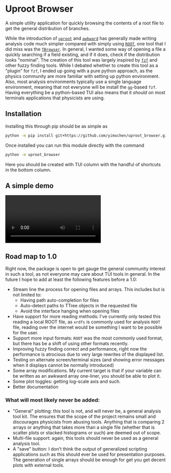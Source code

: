 # Uproot Browser

A simple utility application for quickly browsing the contents of a root file
to get the general distribution of branches.

While the introduction of [`uproot`][uproot] and [`awkward`][awkward] has
generally made writing analysis code much simpler compared with simply using
[`ROOT`][root], one tool that I did miss was the [`TBrowser`][tbrowser]. In
general, I wanted some way of opening a file a quickly searching if a field
existing, and if it does, check if the distribution looks "nominal". The
creation of this tool was largely inspired by [`fzf`][fzf] and other fuzzy
finding tools. While I debated whether to create this tool as a "plugin" for
`fzf`, I ended up going with a pure python approach, as the physics community
are more familiar with setting up python environment. Also, most analysis
environments typically use a single language environment, meaning that not
everyone will be install the [`go`][go]-based `fzf`. Having everything be a
python-based TUI also means that it *should* on most terminals applications
that physicists are using.

## Installation

Installing this through pip should be as simple as

```bash
python -m pip install git+https://github.com/yimuchen/uproot_browser.git
```

Once installed you can run this module directly with the command

```bash
python -m uproot_browser
```

Here you should be created with TUI column with the handful of shortcuts in the
bottom column.

## A simple demo

![A quick demo of this program running on CMS open data!](./example/example.webm)

## Road map to 1.0

Right now, the package is open to get gauge the general community interest in
such a tool, as not everyone may care about TUI tools in general. In the future
I hope to add at least the following features before a 1.0:

- Stream line the process for opening files and arrays. This includes but is
  not limited to:
  - Having path auto-completion for files
  - Auto-detect paths to TTree objects in the requested file
  - Avoid the interface hanging when opening files
- Have support for more reading methods: I've currently only tested this
  reading a local ROOT file, as `xrdfs` is commonly used for analysis `ROOT`
  file, reading over the internet would be something I want to be possible for
  the user.
- Support more input formats: `ROOT` was the most commonly used format, but
  there has be a shift of using other formats recently.
- Improving fuzzy finding correct and performance, right now the performance is
  atrocious due to very large rewrites of the displayed list.
- Testing on alternate screen/terminal sizes (and showing error messages when
  it displays cannot be normally introduced)
- Some array modifications. My current target is that if your variable can be
  written as an awkward array one-liner, you should be able to plot it.
- Some plot toggles: getting log-scale axis and such.
- Better documentation

### What will most likely never be added:

- "General" plotting: this tool is not, and will never be, a general analysis
  tool kit. The ensures that the scope of the project remains small and
  discourages physicists from abusing tools. Anything that is comparing 2
  arrays or anything that takes more than a single file (whether that is
  scatter plots or stacked histograms or such) are deemed out of scope.
- Multi-file support: again, this tools should never be used as a general
  analysis tool.
- A "save" button: I don't think the output of generalized scripting
  applications such as this should ever be used for presentation purposes. The
  generation of single arrays should be enough for get you get decent plots
  with external tools.

[awkward]: https://awkward-array.org/doc/main/
[fzf]: https://github.com/junegunn/fzf
[go]: https://go.dev/
[root]: https://root.cern/
[tbrowser]: https://root.cern.ch/doc/master/classTBrowser.html
[uproot]: https://uproot.readthedocs.io/en/stable/basic.html
